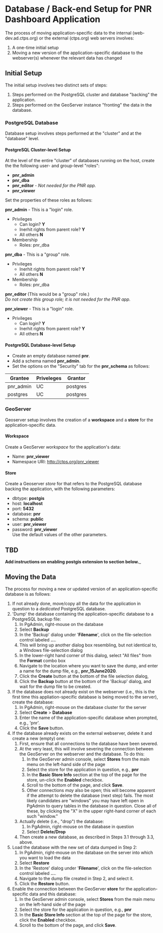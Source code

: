 # Database / Back-end Setup for PNR Dashboard Application
The process of moving application-specific data to the internal (web-dev.ad.ctps.org)
or the external (ctps.org) web servers involves:
1. A one-time initial setup
2. Moving a new version of the application-specific database to the webserver(s)
whenever the relevant data has changed

## Initial Setup
The initial setup involves two distinct sets of steps:
1. Steps performed on the PostgreSQL cluster and database "backing" the application.
2. Steps performed on the GeoServer instance "fronting" the data in the database.

### PostgreSQL Database
Database setup involves steps performed at the "cluster" and at the "database" level.

#### PostgreSQL Cluster-level Setup
At the level of the entire "cluster" of databases running on the host,
create the the following user- and group-level "roles":  
* __pnr_admin__
* __pnr_dba__
* __pnr_editor__ - _Not needed for the PNR app._
* __pnr_viewer__

Set the properties of these roles as follows:

__pnr_admin__  - This is a "login" role.  
* Privileges
    * Can login? __Y__
    * Inerhit rights from parent role? __Y__
    * All others __N__
* Membership
    * Roles: pnr_dba

__pnr_dba__  - This is a "group" role.  
* Privileges
    * Inerhit rights from parent role? __Y__
    * All others __N__
* Membership
    * Roles: pnr_dba

__pnr_editor__  \(This would be a "group" role.\)    
_Do not create this group role; it is not needed for the PNR app._

__pnr_viewer__ - This is a "login" role.  
* Privileges  
    * Can login? __Y__
    * Inerhit rights from parent role? __Y__
    * All others __N__

#### PostgreSQL Database-level Setup
* Create an empty database named __pnr__.
* Add a schema named __pnr_admin__.
* Set the options on the "Security" tab for the __pnr_schema__ as follows:  

| Grantee   | Priveleges | Grantor  |
|-----------|------------|----------|
| pnr_admin | UC         | postgres |
| postgres  | UC         | postgres |


### GeoServer
Geoserver setup involves the creation of a __workspace__ and a __store__
for the application-specific data.

#### Workspace
Create a GeoServer _workspace_ for the application's data:  
* Name: __pnr_viewer__
* Namespace URI: http://ctps.org/pnr_viewer

#### Store
Create a Geoserver _store_ for that refers to the PostgreSQL database backing the application,
with the following parameters:  
* dbtype: __postgis__  
* host: __localhost__  
* port: __5432__
* database: __pnr__  
* schema: __public__  
* user: __pnr_viewer__  
* password: __pnr_viewer__    
Use the default values of the other parameters.

## TBD
__Add instructions on enabling postgis extension to section below.___

## Moving the Data
The process for moving a new or updated version of an application-specific database is as follows:
1. If not already done, move/copy all the data for the application in question to a _dedicated_ PostgreSQL database.
2. 'Dump' the database containing the application-specific database to a PostgreSQL backup file:
    1. In PgAdmin, right-mouse on the database
    2. Select __Backup__
    3. In the 'Backup' dialog under '__Filename__', click on the file-selection control labeled __...__.
    4. This will bring up another dialog box resembling, but not identical to, a Windows file-selection dialog
    5. In the lower-right hand corner of this dialog, select "All files" from the __Format__ combo box
    6. Navigate to the location where you want to save the dump, and enter a name for the dump file, e.g., __pnr_15June2020__.
    7. Click the __Create__ button at the bottom of the file selection dialog, 
    8. Click the __Backup__ button at the bottom of the 'Backup' dialog, and wait for the dump file to be created.
3. If the database does not already exist on the webserver (i.e., this is the first time this
appliation-specific database is being moved to the server), create the database:
    1. In PgAdmin, right-mouse on the database cluster for the server
    2. Select __Create__ > __Database__
    3. Enter the name of the application-specific database when prompted, e.g., 'pnr'.
    4. Click the __Save__ button.
4. If the database already exists on the external webserver, delete it and create a new \(empty\) one:
    1. First, ensure that all connections to the database have been severed.
    2. At the very least, this will involve severing the connection between the GeoServer on the webserver and the database. To do this:
        1. In the GeoServer admin console, select __Stores__ from the main menu on the left-hand side of the page
        2. Select the store for the application in question, e.g., __pnr__
        3. In the __Basic Store Info__ section at the top of the page for the store, un-click the __Enabled__ checkbox.
        4. Scroll to the bottom of the page, and click __Save__.
        5. Other connections _may_ also be open; this will become apparent if the attempt to delete the database \(next step\) fails. The most likely candidates are "windows" you may have left open in PgAdmin to query tables in the database in question. Close all of these, by clicking the "X" in the upper right-hand corner of each such "window."
    3. Actually delete (i.e., "drop") the database:
       1. In PgAdmin, right-mouse on the database in question
       2. Select __Delete/Drop__
    4. Then create a new database, as described in Steps 3.1 through 3.3, above.
5. Load the database with the new set of data dumped in Step 2:
    1. In PgAdmin, right-mouse on the database on the server into which you want to load the data
    2. Select __Restore__
    3. In the 'Restore' dialog under '__Filename__', click on the file-selection control labeled __...__.
    4. Navigate to the dump file created in Step 2, and select it.
    5. Click the __Restore__ button.
6. Enable the connection between the GeoServer __store__ for the application-specific data and this database:
    1. In the GeoServer admin console, select __Stores__ from the main menu on the left-hand side of the page
    2. Select the store for the application in question, e.g., __pnr__
    3. In the __Basic Store Info__ section at the top of the page for the store, click the __Enabled__ checkbox.
    4. Scroll to the bottom of the page, and click __Save__.
